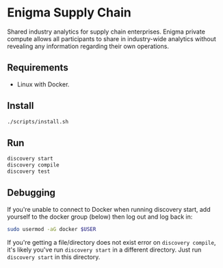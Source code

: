 # Enigma Supply Chain

Shared industry analytics for supply chain enterprises. Enigma private compute allows all participants to share in industry-wide analytics without revealing any information regarding their own operations.

## Requirements

- Linux with Docker.

## Install

```sh
./scripts/install.sh
```

## Run

```sh
discovery start
discovery compile
discovery test
```

## Debugging

If you're unable to connect to Docker when running discovery start, add yourself to the docker group (below) then log out and log back in:

```sh
sudo usermod -aG docker $USER
```

If you're getting a file/directory does not exist error on `discovery compile`, it's likely you've run `discovery start` in a different directory. Just run `discovery start` in this directory.
